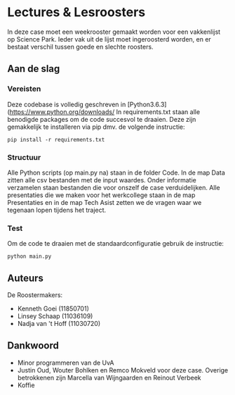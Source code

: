 # Lectures & Lesroosters

In deze case moet een weekrooster gemaakt worden voor een vakkenlijst op Science Park. Ieder vak uit de lijst moet ingeroosterd worden, en er bestaat verschil tussen goede en slechte roosters.



## Aan de slag

### Vereisten

Deze codebase is volledig geschreven in [Python3.6.3](https://www.python.org/downloads/
In requirements.txt staan alle benodigde packages om de code succesvol te draaien. Deze zijn gemakkelijk te installeren via pip dmv. de volgende instructie:

```
pip install -r requirements.txt
```

### Structuur

Alle Python scripts (op main.py na) staan in de folder Code. In de map Data zitten alle csv bestanden met de input waardes. Onder informatie verzamelen staan bestanden die voor onszelf de case verduidelijken. Alle presentaties die we maken voor het werkcollege staan in de map Presentaties en in de map Tech Asist zetten we de vragen waar we tegenaan lopen tijdens het traject.

### Test

Om de code te draaien met de standaardconfiguratie gebruik de instructie:

```
python main.py
```

## Auteurs

De Roostermakers:
* Kenneth Goei (11850701)
* Linsey Schaap (11036109)
* Nadja van 't Hoff (11030720)


## Dankwoord

* Minor programmeren van de UvA
* Justin Oud, Wouter Bohlken en Remco Mokveld voor deze case. Overige betrokkenen zijn Marcella van Wijngaarden en Reinout Verbeek
* Koffie
